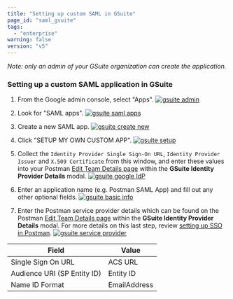 ```yaml
---
title: "Setting up custom SAML in GSuite"
page_id: "saml_gsuite"
tags: 
  - "enterprise"
warning: false
version: "v5"
---
```


*Note: only an admin of your GSuite organization can create the application.*

### Setting up a custom SAML application in GSuite

1. From the Google admin console, select "Apps". 
   [![gsuite admin](https://s3.amazonaws.com/postman-static-getpostman-com/postman-docs/gsuite_admin.png)](https://s3.amazonaws.com/postman-static-getpostman-com/postman-docs/gsuite_admin.png)  

2. Look for "SAML apps".
   [![gsuite saml apps](https://s3.amazonaws.com/postman-static-getpostman-com/postman-docs/gsuite_saml_apps.png)](https://s3.amazonaws.com/postman-static-getpostman-com/postman-docs/gsuite_saml_apps.png)

3. Create a new SAML app.
   [![gsuite create new](https://s3.amazonaws.com/postman-static-getpostman-com/postman-docs/gsuite_create_new.png)](https://s3.amazonaws.com/postman-static-getpostman-com/postman-docs/gsuite_create_new.png)

4. Click "SETUP MY OWN CUSTOM APP".
   [![gsuite setup](https://s3.amazonaws.com/postman-static-getpostman-com/postman-docs/gsuite_setup.png)](https://s3.amazonaws.com/postman-static-getpostman-com/postman-docs/gsuite_setup.png)

5. Collect the `Identity Provider Single Sign-On URL`, `Identity Provider Issuer` and `X.509 Certificate` from this window, and enter these values into your Postman [Edit Team Details page]({{site.pm.gs}}/dashboard/teams/edit) within the **GSuite Identity Provider Details** modal.
   [![gsuite google IdP](https://s3.amazonaws.com/postman-static-getpostman-com/postman-docs/gsuite_google_IdP.png)](https://s3.amazonaws.com/postman-static-getpostman-com/postman-docs/gsuite_google_IdP.png)

6. Enter an application name (e.g. Postman SAML App) and fill out any other optional fields.
   [![gsuite basic info](https://s3.amazonaws.com/postman-static-getpostman-com/postman-docs/gsuite_basic_info.png)](https://s3.amazonaws.com/postman-static-getpostman-com/postman-docs/gsuite_basic_info.png)

7. Enter the Postman service provider details which can be found on the Postman [Edit Team Details page]({{site.pm.gs}}/dashboard/teams/edit) within the **GSuite Identity Provider Details** modal. For more details on this last step, review [setting up SSO in Postman](/docs/enterprise/sso/admin_sso). 
   [![gsuite service provider](https://s3.amazonaws.com/postman-static-getpostman-com/postman-docs/gsuite_service_provider.png)](https://s3.amazonaws.com/postman-static-getpostman-com/postman-docs/gsuite_service_provider.png)
 
 | **Field** | **Value** |
 | --- | --- |
 | Single Sign On URL | ACS URL |
 | Audience URI (SP Entity ID) | Entity ID |
 | Name ID Format | EmailAddress |
